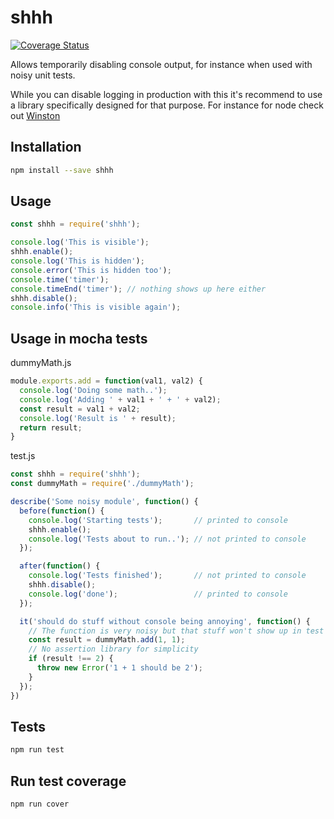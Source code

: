 # shhh

[![Coverage Status](https://coveralls.io/repos/github/akupila/shhh/badge.svg?branch=master)](https://coveralls.io/github/akupila/shhh?branch=master)

Allows temporarily disabling console output, for instance when used with noisy unit tests.

While you can disable logging in production with this it's recommend to use a library specifically designed for that purpose. 
For instance for node check out [Winston](https://github.com/winstonjs/winston)

## Installation

```bash
npm install --save shhh
```

## Usage

```javascript
const shhh = require('shhh');

console.log('This is visible');
shhh.enable();
console.log('This is hidden');
console.error('This is hidden too');
console.time('timer');
console.timeEnd('timer'); // nothing shows up here either
shhh.disable();
console.info('This is visible again');
```

## Usage in mocha tests

dummyMath.js

```javascript
module.exports.add = function(val1, val2) {
  console.log('Doing some math..');
  console.log('Adding ' + val1 + ' + ' + val2);
  const result = val1 + val2;
  console.log('Result is ' + result);
  return result;
}
```

test.js

```javascript
const shhh = require('shhh');
const dummyMath = require('./dummyMath');

describe('Some noisy module', function() {
  before(function() {
    console.log('Starting tests');       // printed to console
    shhh.enable();
    console.log('Tests about to run..'); // not printed to console
  });

  after(function() {
    console.log('Tests finished');       // not printed to console
    shhh.disable();
    console.log('done');                 // printed to console
  });

  it('should do stuff without console being annoying', function() {
    // The function is very noisy but that stuff won't show up in test output
    const result = dummyMath.add(1, 1);
    // No assertion library for simplicity
    if (result !== 2) {
      throw new Error('1 + 1 should be 2');
    }
  });
})
```

## Tests

```bash
npm run test
```

## Run test coverage

```bash
npm run cover
```
